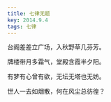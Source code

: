 ```yaml
---
title: 七律无题
key: 2014.9.4
tags: 七律
---
```


台阁差差立广场，入秋野草几芬芳。

牌楼带月多霜气，堂殿含霞半夕阳。

有梦有心曾有欲，无坛无塔也无妨。

世人一去如烟散，何在风尘总彷徨？

</br>

